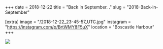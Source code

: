 +++
date = 2018-12-22
title = "Back in September. ."
slug = "2018-Back-in-September"

[extra]
image = "/2018-12-22_23-45-57_UTC.jpg"
instagram = "https://instagram.com/p/BrtWMY8F5uX"
location = "Boscastle Harbour"
+++

<img src="/2018-12-22_23-45-57_UTC.jpg" />
